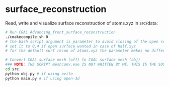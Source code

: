 # surface_reconstruction

Read, write and visualize surface reconstruction of atoms.xyz in src/data:
```bash
# Run CGAL Advancing_front_surface_reconstruction
./cmakecompile.sh 0
# the bash script argument is parameter to avoid closing of the open surface
# set it to 0.4 if open surface wanted in case of half.xyz
# for the default surf recon of atoms.xyz the parameter makes no difference

# Convert CGAL surface mesh (off) to CGAL surface mesh (obj)
### NOTE: THE SCRIPT meshconv.exe IS NOT WRITTEN BY ME. THIS IS THE SOURCE: https://www.patrickmin.com/meshconv/
cd src
python obj.py # if using ovito
python main.py # if using open-3d
```
